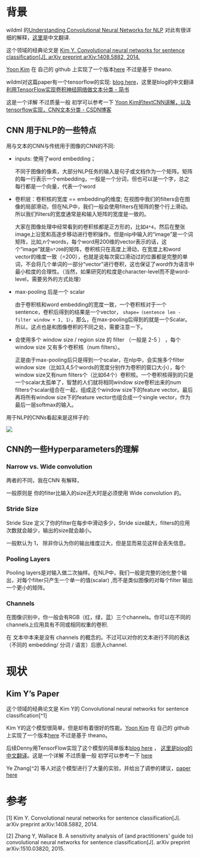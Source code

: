 # 背景

wildml 的[Understanding Convolutional Neural Networks for NLP](http://www.wildml.com/2015/11/understanding-convolutional-neural-networks-for-nlp/) 对此有很详细的解释，[这里](https://blog.csdn.net/liuyuemaicha/article/details/53728242)是中文翻译.

这个领域的经典论文是 [Kim Y. Convolutional neural networks for sentence classification\[J\]. arXiv preprint arXiv:1408.5882, 2014.](https://arxiv.org/abs/1408.5882)

[Yoon Kim](http://www.people.fas.harvard.edu/~yoonkim/)  在 自己的 github 上实现了一个版本[here](https://github.com/yoonkim/CNN_sentence) 不过是基于 theano.

wildml对这篇paper有一个tensorflow的实现: [blog here](http://www.wildml.com/2015/12/implementing-a-cnn-for-text-classification-in-tensorflow/)，这里是blog的中文翻译[利用TensorFlow实现卷积神经网络做文本分类 - 简书](https://www.jianshu.com/p/ed3eac3dcb39)

这是一个详解 不过质量一般 初学可以参考一下 [Yoon Kim的textCNN讲解，以及tensorflow实现，CNN文本分类 - CSDN博客](https://blog.csdn.net/accumulate_zhang/article/details/78504637)

## CNN 用于NLP的一些特点




用与文本的CNN与传统用于图像的CNN的不同:

* inputs: 使用了word embedding；

  不同于图像的像素，大部分NLP任务的输入是句子或文档作为一个矩阵。矩阵的每一行表示一个embedding，一般是一个分词，但也可以是一个字，总之每行都是一个向量，代表一个word

* 卷积层：卷积核的宽度 == embedding的维度; 在视图中我们的filters会在图像的局部滑动，但在NLP中，我们一般会使用filters在矩阵的整个行上滑动。所以我们filters的宽度通常是和输入矩阵的宽度是一致的。

  大家在图像处理中经常看到的卷积核都是正方形的，比如`4*4`，然后在整张image上沿宽和高逐步移动进行卷积操作。但是nlp中输入的“image”是一个词矩阵，比如,n个words，每个word用200维的vector表示的话，这个”image”就是`n*200`的矩阵，卷积核只在高度上滑动，在宽度上和word vector的维度一致（=200），也就是说每次窗口滑动过的位置都是完整的单词，不会将几个单词的一部分“vector”进行卷积，这也保证了word作为语言中最小粒度的合理性。（当然，如果研究的粒度是character-level而不是word-level，需要另外的方式处理）

* max-pooling 后是一个 scalar

  由于卷积核和word embedding的宽度一致，一个卷积核对于一个sentence，卷积后得到的结果是一个vector， `shape=（sentence len - filter window + 1, 1）`，那么，在max-pooling后得到的就是一个Scalar。所以，这点也是和图像卷积的不同之处，需要注意一下。

* 会使用多个 window size / region size 的 filter （一般是 2-5 ） ，每个 window size 又有多个卷积核（num filters）。

  正是由于max-pooling后只是得到一个scalar，在nlp中，会实施多个filter window size（比如3,4,5个words的宽度分别作为卷积的窗口大小），每个window size又有num filters个（比如64个）卷积核。一个卷积核得到的只是一个scalar太孤单了，智慧的人们就将相同window size卷积出来的num filters个scalar组合在一起，组成这个window size下的feature vector。最后再将所有window size下的feature vector也组合成一个single vector，作为最后一层softmax的输入。

用于NLP的CNNs看起来是这样子的:

![](http://7xiuu0.com1.z0.glb.clouddn.com/18-4-10/7965563.jpg)

## CNN的一些Hyperparameters的理解

### Narrow vs. Wide convolution

两者的不同，我在CNN 有解释，

一般原则是 你的filter比输入的size还大时是必须使用 Wide convolution 的。

### Stride Size
Stride Size  定义了你的filter在每步中滑动多少，Stride size越大，filters的应用次数就会越少，输出的size就会越小。

一般默认为 1， 除非你认为你的输出维度过大，但是显而易见这样会丢失信息。

### Pooling Layers

Pooling layers是对输入做二次抽样。在NLP中，我们一般是完整的池化整个输出，对每个filter只产生一个单一的值(scalar) ,而不是类似图像的对每个filter 输出一个更小的矩阵。

### Channels

在图像识别中，你一般会有RGB（红，绿，蓝）三个channels。你可以在不同的channels上应用具有不同或相同权重的卷积.

在 文本中本来是没有 channels 的概念的。不过可以对你的文本进行不同的表达（不同的 embedding/ 分词 / 语言）后嵌入channel.


# 现状

##  Kim Y’s Paper

这个领域的经典论文是 Kim Y的  Convolutional neural networks for sentence classification[^1]


Kim Y的这个模型很简单，但是却有着很好的性能。[Yoon Kim](http://www.people.fas.harvard.edu/~yoonkim/) 在 自己的 github 上实现了一个版本[here](https://github.com/yoonkim/CNN_sentence) 不过是基于 theano。

后续Denny用TensorFlow实现了这个模型的简单版本[blog here](http://www.wildml.com/2015/12/implementing-a-cnn-for-text-classification-in-tensorflow/) ， [这里是blog的中文翻译](https://www.jianshu.com/p/ed3eac3dcb39)。这是一个详解 不过质量一般 初学可以参考一下 [here](https://blog.csdn.net/accumulate_zhang/article/details/78504637)


Ye Zhang[^2] 等人对这个模型进行了大量的实验，并给出了调参的建议，[paper here ](https://arxiv.org/abs/1510.03820)


# 参考
[1] 
Kim Y. Convolutional neural networks for sentence classification[J]. arXiv preprint arXiv:1408.5882, 2014.

[2] Zhang Y, Wallace B. A sensitivity analysis of (and practitioners' guide to) convolutional neural networks for sentence classification[J]. arXiv preprint arXiv:1510.03820, 2015.

